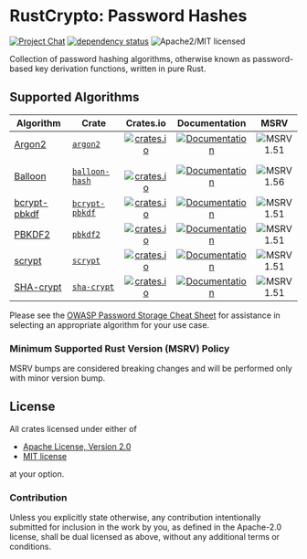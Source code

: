 # RustCrypto: Password Hashes

[![Project Chat][chat-image]][chat-link] [![dependency status][deps-image]][deps-link] ![Apache2/MIT licensed][license-image]

Collection of password hashing algorithms, otherwise known as password-based key derivation functions, written in pure Rust.

## Supported Algorithms

| Algorithm | Crate            | Crates.io  | Documentation | MSRV |
|-----------|------------------|:----------:|:-------------:|:----:|
| [Argon2] | [`argon2`]       | [![crates.io](https://img.shields.io/crates/v/argon2.svg)](https://crates.io/crates/argon2) | [![Documentation](https://docs.rs/argon2/badge.svg)](https://docs.rs/argon2) | ![MSRV 1.51][msrv-1.51] |
| [Balloon] | [`balloon-hash`] | [![crates.io](https://img.shields.io/crates/v/balloon-hash.svg)](https://crates.io/crates/balloon-hash) | [![Documentation](https://docs.rs/balloon-hash/badge.svg)](https://docs.rs/balloon-hash) | ![MSRV 1.56][msrv-1.56] |
| [bcrypt-pbkdf] | [`bcrypt-pbkdf`] |[![crates.io](https://img.shields.io/crates/v/bcrypt-pbkdf.svg)](https://crates.io/crates/bcrypt-pbkdf) | [![Documentation](https://docs.rs/bcrypt-pbkdf/badge.svg)](https://docs.rs/bcrypt-pbkdf) | ![MSRV 1.51][msrv-1.51] |
| [PBKDF2] | [`pbkdf2`]       | [![crates.io](https://img.shields.io/crates/v/pbkdf2.svg)](https://crates.io/crates/pbkdf2) | [![Documentation](https://docs.rs/pbkdf2/badge.svg)](https://docs.rs/pbkdf2) | ![MSRV 1.51][msrv-1.51] |
| [scrypt] | [`scrypt`]       | [![crates.io](https://img.shields.io/crates/v/scrypt.svg)](https://crates.io/crates/scrypt) | [![Documentation](https://docs.rs/scrypt/badge.svg)](https://docs.rs/scrypt) | ![MSRV 1.51][msrv-1.51] |
| [SHA-crypt] | [`sha-crypt`]    | [![crates.io](https://img.shields.io/crates/v/sha-crypt.svg)](https://crates.io/crates/sha-crypt) | [![Documentation](https://docs.rs/sha-crypt/badge.svg)](https://docs.rs/sha-crypt) | ![MSRV 1.51][msrv-1.51] |

Please see the [OWASP Password Storage Cheat Sheet] for assistance in selecting an appropriate algorithm for your use case.

### Minimum Supported Rust Version (MSRV) Policy

MSRV bumps are considered breaking changes and will be performed only with minor version bump.

## License

All crates licensed under either of

 * [Apache License, Version 2.0](http://www.apache.org/licenses/LICENSE-2.0)
 * [MIT license](http://opensource.org/licenses/MIT)

at your option.

### Contribution

Unless you explicitly state otherwise, any contribution intentionally submitted for inclusion in the work by you, as defined in the Apache-2.0 license, shall be dual licensed as above, without any additional terms or conditions.

[//]: # (badges)

[chat-image]: https://img.shields.io/badge/zulip-join_chat-blue.svg
[chat-link]: https://rustcrypto.zulipchat.com/#narrow/stream/260046-password-hashes
[license-image]: https://img.shields.io/badge/license-Apache2.0/MIT-blue.svg
[deps-image]: https://deps.rs/repo/github/RustCrypto/password-hashes/status.svg
[deps-link]: https://deps.rs/repo/github/RustCrypto/password-hashes
[msrv-1.51]: https://img.shields.io/badge/rustc-1.51.0+-blue.svg
[msrv-1.56]: https://img.shields.io/badge/rustc-1.56.0+-blue.svg

[//]: # (crates)

[`argon2`]: ./argon2
[`balloon-hash`]: ./balloon-hash
[`bcrypt-pbkdf`]: ./bcrypt-pbkdf
[`pbkdf2`]: ./pbkdf2
[`scrypt`]: ./scrypt
[`sha-crypt`]: ./sha-crypt

[//]: # (general links)

[Argon2]: https://en.wikipedia.org/wiki/Argon2
[Balloon]: https://en.wikipedia.org/wiki/Balloon_hashing
[bcrypt-pbkdf]: https://flak.tedunangst.com/post/bcrypt-pbkdf
[PBKDF2]: https://en.wikipedia.org/wiki/PBKDF2
[scrypt]: https://en.wikipedia.org/wiki/Scrypt
[SHA-crypt]: https://www.akkadia.org/drepper/SHA-crypt.txt
[OWASP Password Storage Cheat Sheet]: https://cheatsheetseries.owasp.org/cheatsheets/Password_Storage_Cheat_Sheet.html
